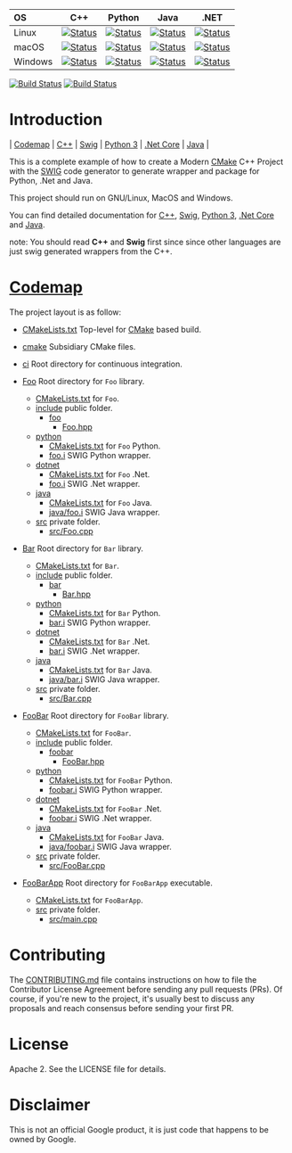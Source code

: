 | OS     | C++ | Python | Java | .NET |
|:-------|-----|--------|------|------|
| Linux  | [![Status][cpp_linux_svg]][cpp_linux_link] | [![Status][python_linux_svg]][python_linux_link] | [![Status][java_linux_svg]][java_linux_link] | [![Status][dotnet_linux_svg]][dotnet_linux_link] |
| macOS  | [![Status][cpp_osx_svg]][cpp_osx_link] | [![Status][python_osx_svg]][python_osx_link] | [![Status][java_osx_svg]][java_osx_link] | [![Status][dotnet_osx_svg]][dotnet_osx_link] |
| Windows  | [![Status][cpp_win_svg]][cpp_win_link] | [![Status][python_win_svg]][python_win_link] | [![Status][java_win_svg]][java_win_link] | [![Status][dotnet_win_svg]][dotnet_win_link] |


[cpp_linux_svg]: https://github.com/Mizux/cmake-swig/workflows/C++%20Linux%20CI/badge.svg
[cpp_linux_link]: https://github.com/Mizux/cmake-swig/actions?query=workflow%3A"C%2B%2B+Linux+CI"
[python_linux_svg]: https://github.com/Mizux/cmake-swig/workflows/Python%20Linux%20CI/badge.svg
[python_linux_link]: https://github.com/Mizux/cmake-swig/actions?query=workflow%3A"Python+Linux+CI"
[java_linux_svg]: https://github.com/Mizux/cmake-swig/workflows/Java%20Linux%20CI/badge.svg
[java_linux_link]: https://github.com/Mizux/cmake-swig/actions?query=workflow%3A"Java+Linux+CI"
[dotnet_linux_svg]: https://github.com/Mizux/cmake-swig/workflows/.Net%20Linux%20CI/badge.svg
[dotnet_linux_link]: https://github.com/Mizux/cmake-swig/actions?query=workflow%3A".Net+Linux+CI"

[cpp_osx_svg]: https://github.com/Mizux/cmake-swig/workflows/C++%20MacOS%20CI/badge.svg
[cpp_osx_link]: https://github.com/Mizux/cmake-swig/actions?query=workflow%3A"C%2B%2B+MacOS+CI"
[python_osx_svg]: https://github.com/Mizux/cmake-swig/workflows/Python%20MacOS%20CI/badge.svg
[python_osx_link]: https://github.com/Mizux/cmake-swig/actions?query=workflow%3A"Python+MacOS+CI"
[java_osx_svg]: https://github.com/Mizux/cmake-swig/workflows/Java%20MacOS%20CI/badge.svg
[java_osx_link]: https://github.com/Mizux/cmake-swig/actions?query=workflow%3A"Java+MacOS+CI"
[dotnet_osx_svg]: https://github.com/Mizux/cmake-swig/workflows/.Net%20MacOS%20CI/badge.svg
[dotnet_osx_link]: https://github.com/Mizux/cmake-swig/actions?query=workflow%3A".Net+MacOS+CI"

[cpp_win_svg]: https://github.com/Mizux/cmake-swig/workflows/C++%20Windows%20CI/badge.svg
[cpp_win_link]: https://github.com/Mizux/cmake-swig/actions?query=workflow%3A"C%2B%2B+Windows+CI"
[python_win_svg]: https://github.com/Mizux/cmake-swig/workflows/Python%20Windows%20CI/badge.svg
[python_win_link]: https://github.com/Mizux/cmake-swig/actions?query=workflow%3A"Python+Windows+CI"
[java_win_svg]: https://github.com/Mizux/cmake-swig/workflows/Java%20Windows%20CI/badge.svg
[java_win_link]: https://github.com/Mizux/cmake-swig/actions?query=workflow%3A"Java+Windows+CI"
[dotnet_win_svg]: https://github.com/Mizux/cmake-swig/workflows/.Net%20Windows%20CI/badge.svg
[dotnet_win_link]: https://github.com/Mizux/cmake-swig/actions?query=workflow%3A".Net+Windows+CI"


[![Build Status][travis_status]][travis_link]
[![Build Status][appveyor_status]][appveyor_link]

[travis_status]: https://travis-ci.com/Mizux/cmake-swig.svg?branch=master
[travis_link]: https://travis-ci.com/Mizux/cmake-swig

[appveyor_status]: https://ci.appveyor.com/api/projects/status/a8pir5oh0gpt2q5u/branch/master?svg=true
[appveyor_link]: https://ci.appveyor.com/project/Mizux/cmake-swig/branch/master

# Introduction
<nav for="language"> |
<a href="#codemap">Codemap</a> |
<a href="doc/cpp.md">C++</a> |
<a href="doc/swig.md">Swig</a> |
<a href="doc/python.md">Python 3</a> |
<a href="doc/dotnet.md">.Net Core</a> |
<a href="doc/java.md">Java</a> |
</nav>

This is a complete example of how to create a Modern [CMake](https://cmake.org/) C++ Project
with the [SWIG](http://www.swig.org) code generator to generate wrapper and package for Python, .Net and Java.  

This project should run on GNU/Linux, MacOS and Windows.

You can find detailed documentation for [C++](doc/cpp.md), [Swig](doc/swig.md),
[Python 3](doc/python.md), [.Net Core](doc/dotnet.md) and [Java](doc/java.md).

note: You should read **C++** and **Swig** first since since other languages are
just swig generated wrappers from the C++.

# [Codemap](#codemap)
The project layout is as follow:

* [CMakeLists.txt](CMakeLists.txt) Top-level for [CMake](https://cmake.org/cmake/help/latest/) based build.
* [cmake](cmake) Subsidiary CMake files.

* [ci](ci) Root directory for continuous integration.

* [Foo](Foo) Root directory for `Foo` library.
  * [CMakeLists.txt](Foo/CMakeLists.txt) for `Foo`.
  * [include](Foo/include) public folder.
    * [foo](Foo/include/foo)
      * [Foo.hpp](Foo/include/foo/Foo.hpp)
  * [python](Foo/python)
    * [CMakeLists.txt](Foo/python/CMakeLists.txt) for `Foo` Python.
    * [foo.i](Foo/python/foo.i) SWIG Python wrapper.
  * [dotnet](Foo/dotnet)
    * [CMakeLists.txt](Foo/dotnet/CMakeLists.txt) for `Foo` .Net.
    * [foo.i](Foo/dotnet/foo.i) SWIG .Net wrapper.
  * [java](Foo/java)
    * [CMakeLists.txt](Foo/java/CMakeLists.txt) for `Foo` Java.
    * [java/foo.i](Foo/java/foo.i) SWIG Java wrapper.
  * [src](Foo/src) private folder.
    * [src/Foo.cpp](Foo/src/Foo.cpp)
* [Bar](Bar) Root directory for `Bar` library.
  * [CMakeLists.txt](Bar/CMakeLists.txt) for `Bar`.
  * [include](Bar/include) public folder.
    * [bar](Bar/include/bar)
      * [Bar.hpp](Bar/include/bar/Bar.hpp)
  * [python](Bar/python)
    * [CMakeLists.txt](Bar/python/CMakeLists.txt) for `Bar` Python.
    * [bar.i](Bar/python/bar.i) SWIG Python wrapper.
  * [dotnet](Bar/dotnet)
    * [CMakeLists.txt](Bar/dotnet/CMakeLists.txt) for `Bar` .Net.
    * [bar.i](Bar/dotnet/bar.i) SWIG .Net wrapper.
  * [java](Bar/java)
    * [CMakeLists.txt](Bar/java/CMakeLists.txt) for `Bar` Java.
    * [java/bar.i](Bar/java/bar.i) SWIG Java wrapper.
  * [src](Bar/src) private folder.
    * [src/Bar.cpp](Bar/src/Bar.cpp)
* [FooBar](FooBar) Root directory for `FooBar` library.
  * [CMakeLists.txt](FooBar/CMakeLists.txt) for `FooBar`.
  * [include](FooBar/include) public folder.
    * [foobar](FooBar/include/foobar)
      * [FooBar.hpp](FooBar/include/foobar/FooBar.hpp)
  * [python](FooBar/python)
    * [CMakeLists.txt](FooBar/python/CMakeLists.txt) for `FooBar` Python.
    * [foobar.i](FooBar/python/foobar.i) SWIG Python wrapper.
  * [dotnet](FooBar/dotnet)
    * [CMakeLists.txt](FooBar/dotnet/CMakeLists.txt) for `FooBar` .Net.
    * [foobar.i](FooBar/dotnet/foobar.i) SWIG .Net wrapper.
  * [java](FooBar/java)
    * [CMakeLists.txt](FooBar/java/CMakeLists.txt) for `FooBar` Java.
    * [java/foobar.i](FooBar/java/foobar.i) SWIG Java wrapper.
  * [src](FooBar/src) private folder.
    * [src/FooBar.cpp](FooBar/src/FooBar.cpp)
* [FooBarApp](FooBarApp) Root directory for `FooBarApp` executable.
  * [CMakeLists.txt](FooBarApp/CMakeLists.txt) for `FooBarApp`.
  * [src](FooBarApp/src) private folder.
    * [src/main.cpp](FooBarApp/src/main.cpp)

# Contributing

The [CONTRIBUTING.md](./CONTRIBUTING.md) file contains instructions on how to
file the Contributor License Agreement before sending any pull requests (PRs).
Of course, if you're new to the project, it's usually best to discuss any
proposals and reach consensus before sending your first PR.

# License

Apache 2. See the LICENSE file for details.

# Disclaimer

This is not an official Google product, it is just code that happens to be
owned by Google.

